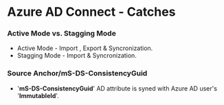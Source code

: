 # Azure AD Connect - Catches

### Active Mode vs. Stagging Mode
- Active Mode - Import , Export & Syncronization.
- Stagging Mode - Import & Syncronization.

### Source Anchor/mS-DS-ConsistencyGuid
- '**mS-DS-ConsistencyGuid**' AD attribute is syned with Azure AD user's '**ImmutableId**'.

### 
